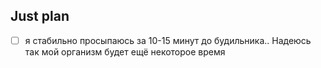 ## Just plan
- [ ] я стабильно просыпаюсь за 10-15 минут до будильника.. Надеюсь так мой организм будет ещё некоторое время
